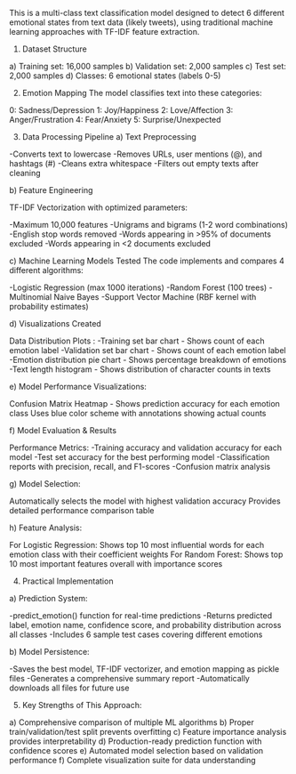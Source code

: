 This is a multi-class text classification model designed to detect 6 different emotional states from text data (likely tweets), using traditional machine learning approaches with TF-IDF feature extraction.

1. Dataset Structure

a) Training set: 16,000 samples
b) Validation set: 2,000 samples
c) Test set: 2,000 samples
d) Classes: 6 emotional states (labels 0-5)

2. Emotion Mapping
The model classifies text into these categories:

0: Sadness/Depression
1: Joy/Happiness
2: Love/Affection
3: Anger/Frustration
4: Fear/Anxiety
5: Surprise/Unexpected

3. Data Processing Pipeline
a) Text Preprocessing

-Converts text to lowercase
-Removes URLs, user mentions (@), and hashtags (#)
-Cleans extra whitespace
-Filters out empty texts after cleaning

b) Feature Engineering

TF-IDF Vectorization with optimized parameters:

-Maximum 10,000 features
-Unigrams and bigrams (1-2 word combinations)
-English stop words removed
-Words appearing in >95% of documents excluded
-Words appearing in <2 documents excluded

c) Machine Learning Models Tested
The code implements and compares 4 different algorithms:

-Logistic Regression (max 1000 iterations)
-Random Forest (100 trees)
-Multinomial Naive Bayes
-Support Vector Machine (RBF kernel with probability estimates)

d) Visualizations Created

Data Distribution Plots :
-Training set bar chart - Shows count of each emotion label
-Validation set bar chart - Shows count of each emotion label
-Emotion distribution pie chart - Shows percentage breakdown of emotions
-Text length histogram - Shows distribution of character counts in texts

e) Model Performance Visualizations:

Confusion Matrix Heatmap - Shows prediction accuracy for each emotion class
Uses blue color scheme with annotations showing actual counts

f) Model Evaluation & Results

Performance Metrics:
-Training accuracy and validation accuracy for each model
-Test set accuracy for the best performing model
-Classification reports with precision, recall, and F1-scores
-Confusion matrix analysis

g) Model Selection:

Automatically selects the model with highest validation accuracy
Provides detailed performance comparison table

h) Feature Analysis:

For Logistic Regression: Shows top 10 most influential words for each emotion class with their coefficient weights
For Random Forest: Shows top 10 most important features overall with importance scores

4. Practical Implementation

a) Prediction System:

-predict_emotion() function for real-time predictions
-Returns predicted label, emotion name, confidence score, and probability distribution across all classes
-Includes 6 sample test cases covering different emotions

b) Model Persistence:

-Saves the best model, TF-IDF vectorizer, and emotion mapping as pickle files
-Generates a comprehensive summary report
-Automatically downloads all files for future use

5. Key Strengths of This Approach:

a) Comprehensive comparison of multiple ML algorithms
b) Proper train/validation/test split prevents overfitting
c) Feature importance analysis provides interpretability
d) Production-ready prediction function with confidence scores
e) Automated model selection based on validation performance
f) Complete visualization suite for data understanding
